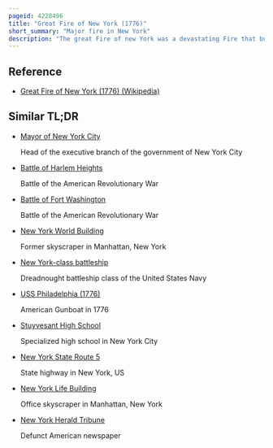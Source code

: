 ```yaml
---
pageid: 4228496
title: "Great Fire of New York (1776)"
short_summary: "Major fire in New York"
description: "The great Fire of new York was a devastating Fire that burned on the west Side of what constituted then new York City at the southern End of the Island of Manhattan during the Night of September 20 1776. It broke out in the early Days of the british Occupation of the City during the american revolutionary War."
---
```


## Reference

- [Great Fire of New York (1776) (Wikipedia)](https://en.wikipedia.org/?curid=4228496)

## Similar TL;DR

- [Mayor of New York City](/tldr/en/mayor-of-new-york-city)

  Head of the executive branch of the government of New York City

- [Battle of Harlem Heights](/tldr/en/battle-of-harlem-heights)

  Battle of the American Revolutionary War

- [Battle of Fort Washington](/tldr/en/battle-of-fort-washington)

  Battle of the American Revolutionary War

- [New York World Building](/tldr/en/new-york-world-building)

  Former skyscraper in Manhattan, New York

- [New York-class battleship](/tldr/en/new-york-class-battleship)

  Dreadnought battleship class of the United States Navy

- [USS Philadelphia (1776)](/tldr/en/uss-philadelphia-1776)

  American Gunboat in 1776

- [Stuyvesant High School](/tldr/en/stuyvesant-high-school)

  Specialized high school in New York City

- [New York State Route 5](/tldr/en/new-york-state-route-5)

  State highway in New York, US

- [New York Life Building](/tldr/en/new-york-life-building)

  Office skyscraper in Manhattan, New York

- [New York Herald Tribune](/tldr/en/new-york-herald-tribune)

  Defunct American newspaper
